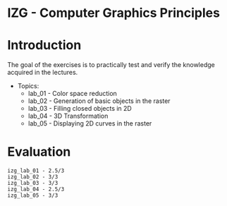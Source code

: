 # IZG - Computer Graphics Principles

# Introduction
The goal of the exercises is to practically test and verify the knowledge acquired in the lectures.
+ Topics:
    * lab_01 - Color space reduction 
    * lab_02 - Generation of basic objects in the raster
    * lab_03 - Filling closed objects in 2D
    * lab_04 - 3D Transformation
    * lab_05 - Displaying 2D curves in the raster

# Evaluation
    izg_lab_01 - 2.5/3 
    izg_lab_02 - 3/3 
    izg_lab_03 - 3/3 
    izg_lab_04 - 2.5/3 
    izg_lab_05 - 3/3 
